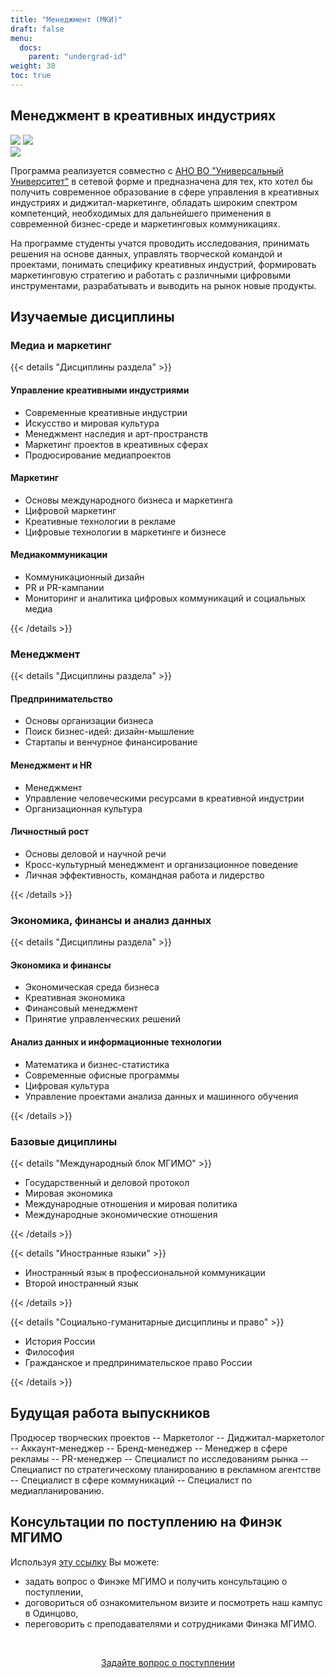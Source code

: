 ```yaml
---
title: "Менеджмент (МКИ)"
draft: false
menu:
  docs:
    parent: "undergrad-id"
weight: 30
toc: true
---
```


## Менеджмент в креативных индустриях

![](https://img.shields.io/badge/Баклавриат-Менеджмент-blue) ![](https://img.shields.io/badge/%D0%95%D0%93%D0%AD-%D0%A0%D1%83%D1%81%D1%81%D0%BA%D0%B8%D0%B9_|_%D0%9C%D0%B0%D1%82%D0%B5%D0%BC%D0%B0%D1%82%D0%B8%D0%BA%D0%B0_|_%D0%98%D0%BD%D0%BE%D1%81%D1%82%D1%80%D0%B0%D0%BD%D0%BD%D1%8B%D0%B9%20%D1%8F%D0%B7%D1%8B%D0%BA-blue)  
![](https://img.shields.io/badge/Всего_мест-25-blue)

Программа реализуется совместно с [АНО ВО "Универсальный Университет"][uu] в сетевой форме и предназначена для тех, кто хотел бы получить современное образование в сфере управления в креативных индустриях и диджитал-маркетинге, обладать широким спектром компетенций, необходимых для дальнейшего применения в современной бизнес-среде и маркетинговых коммуникациях.

[uu]: https://u.university

На программе студенты учатся проводить исследования, принимать решения на основе данных, управлять творческой командой и проектами, понимать специфику креативных индустрий, формировать маркетинговую стратегию и работать с различными цифровыми инструментами, разрабатывать и выводить на рынок новые продукты.

## Изучаемые дисциплины

### Медиа и маркетинг

{{< details "Дисциплины раздела" >}}

#### Управление креативными индустриями

- Современные креативные индустрии
- Искусство и мировая культура
- Менеджмент наследия и арт-пространств
- Маркетинг проектов в креативных сферах
- Продюсирование медиапроектов

#### Маркетинг

- Основы международного бизнеса и маркетинга
- Цифровой маркетинг
- Креативные технологии в рекламе
- Цифровые технологии в маркетинге и бизнесе

#### Медиакоммуникации

- Коммуникационный дизайн
- PR и PR-кампании
- Мониторинг и аналитика цифровых коммуникаций и социальных медиа

{{< /details >}}

### Менеджмент

{{< details "Дисциплины раздела" >}}

#### Предпринимательство

- Основы организации бизнеса
- Поиск бизнес-идей: дизайн-мышление
- Стартапы и венчурное финансирование

#### Менеджмент и HR

- Менеджмент
- Управление человеческими ресурсами в креативной индустрии
- Организационная культура

#### Личностный рост

- Основы деловой и научной речи
- Кросс-культурный менеджмент и организационное поведение
- Личная эффективность, командная работа и лидерство

{{< /details >}}

### Экономика, финансы и анализ данных

{{< details "Дисциплины раздела" >}}

#### Экономика и финансы

- Экономическая среда бизнеса
- Креативная экономика
- Финансовый менеджмент
- Принятие управленческих решений

#### Анализ данных и информационные технологии

- Математика и бизнес-статистика
- Современные офисные программы
- Цифровая культура
- Управление проектами анализа данных и машинного обучения

{{< /details >}}

### Базовые дициплины

{{< details "Международный блок МГИМО" >}}

- Государственный и деловой протокол
- Мировая экономика
- Международные отношения и мировая политика
- Международные экономические отношения

{{< /details >}}

{{< details "Иностранные языки" >}}

- Иностранный язык в профессиональной коммуникации
- Второй иностранный язык

{{< /details >}}

{{< details "Социально-гуманитарные дисциплины и право" >}}

- История России
- Философия
- Гражданское и предпринимательское право России

{{< /details >}}

## Будущая работа выпускников

Продюсер творческих проектов -- Маркетолог -- Диджитал-маркетолог
-- Аккаунт-менеджер -- Бренд-менеджер -- Менеджер в сфере рекламы
-- PR-менеджер -- Специалист по исследованиям рынка
-- Специалист по стратегическому планированию в рекламном агентстве
-- Специалист в сфере коммуникаций
-- Специалист по медиапланированию.

## Консультации по поступлению на Финэк МГИМО

Используя [эту ссылку](https://forms.gle/tRBb3VAGNyV53uAv5) Вы можете:

- задать вопрос о Финэке МГИМО и получить консультацию о поступлении,
- договориться об ознакомительном визите и посмотреть наш кампус в Одинцово,
- переговорить с преподавателями и сотрудниками Финэка МГИМО.

<br><div align="center">
<a class="btn btn-primary btn-lg px-4 mb-2"  href="https://forms.gle/tRBb3VAGNyV53uAv5" role="button">Задайте вопрос о поступлении</a>

</div>

